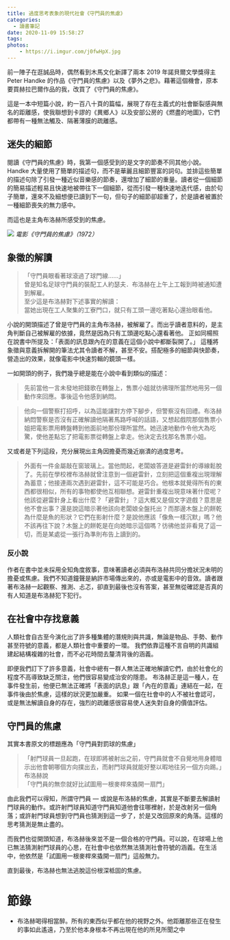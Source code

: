 ```yaml
---
title: 過度思考表象的現代社會《守門員的焦慮》
categories:
  - 讀書筆記
date: 2020-11-09 15:58:27
tags:
photos: 
    - https://i.imgur.com/j0fwHpX.jpg
---
```


前一陣子在逛誠品時，偶然看到木馬文化新譯了兩本 2019 年諾貝爾文學獎得主 Peter Handke 的作品《守門員的焦慮》以及《夢外之悲》。藉著這個機會，原本要買赫拉巴爾作品的我，改買了《守門員的焦慮》。

這是一本中短篇小說，約一百八十頁的篇幅，展現了存在主義式的社會斷裂感與無名的距離感，使我聯想到卡謬的《異鄉人》以及安部公房的《燃盡的地圖》，它們都帶有一種無法觸及、隔著薄膜的疏離感。


## 迷失的細節

閱讀《守門員的焦慮》時，我第一個感受到的是文字的節奏不同其他小說。Handke 大量使用了簡單的描述句，而不是華麗且細節豐富的詞句。並排這些簡單的描述句除了引發一種近似音樂感的節奏，還增加了細節的重量。讀者從一個細節的簡易描述輕易且快速地被帶往下一個細節，從而引發一種快速地迭代感，由於句子簡單，還來不及細想便已讀到下一句，但句子的細節卻超重了，於是讀者被置於一種細節喪失的無力感中。

而這也是主角布洛赫所感受到的焦慮。

![](https://i.imgur.com/91NRlFo.jpg)
*電影《守門員的焦慮》（1972）*

## 象徵的解讀

>「守門員眼看著球滾過了球門線……」\
> 曾是知名足球守門員的裝配工人約瑟夫．布洛赫在上午上工報到時被通知遭到解雇。\
> 至少這是布洛赫對下述事實的解讀：\
> 當她出現在工人聚集的工寮門口，就只有工頭一邊吃著點心還抬眼看他。

小說的開頭描述了曾是守門員的主角布洛赫，被解雇了。而出乎讀者意料的，是主角判斷自己被解雇的依據，竟然是因為只有工頭邊吃點心還看著他。
正如同楊照在說書中所提及：「表面的訊息跟內在的意義在這個小說中都斷裂開了。」
這種將象徵與意義拆解開的筆法尤其令讀者不解，甚至不安。搭配極多的細節與快節奏，營造出的效果，就像電影中快速剪輯的鏡頭一樣。

一如開頭的例子，我們幾乎總是能在小說中看到類似的描述：

> 先前當他一言未發地把錢歌在轉盤上，售票小姐就彷彿理所當然地用另一個動作來回應。事後這令他感到納悶。

> 他向一個警察打招呼，以為這能讓對方停下腳步，但警察沒有回禮。布洛赫納悶警察是否沒有正確解讀他隔著馬路呼喊的話語，又想起戲院那個售票小姐把電影票用轉盤轉到他面前地那份理所當然。她迅速地動作令他大為吃驚，使他差點忘了把電影票從轉盤上拿走。他決定去找那名售票小姐。

又或者是下列這段，充分展現出主角因擔憂而幾近崩潰的過度思考。

> 外面有一件金屬敲在窗玻璃上。當他問起，老闆娘答道是避雷針的導線鬆脫了。先前在學校裡布洛赫就曾注意到一個避雷針，立刻把這個重複出現理解為蓄意；他接連兩次遇到避雷針，這不可能是巧合。他根本就覺得所有的東西都很相似，所有的事物都使他互相聯想。避雷針重複出現意味著什麼呢？他該從避雷針身上看出什麼？「避雷針」？這大概又是個文字遊戲？意思是他不會出事？還是說這暗示著他該向老闆娘全盤托出？而那邊木盤上的餅乾為什麼是魚的形狀？它們在影射什麼？是說他應該「像魚一樣沉默」嗎？他不該再往下說？木盤上的餅乾是在向她暗示這個嗎？彷彿他並非看見了這一切，而是某處從一張行為準則布告上讀到的。

### 反小說

作者在書中並未採用全知角度敘事，意味著讀者必須與布洛赫共同分擔狀況未明的擔憂或焦慮。我們不知道鐘聲是納許市場傳出來的，亦或是電影中的音效。讀者跟著布洛赫一起觀察、推測、忐忑，卻直到最後也沒有答案，甚至無從確認是否真的有人知道是布洛赫犯下犯行。

## 在社會中存找意義

人類社會自古至今演化出了許多種集體的潛規則與共識，無論是物品、手勢、動作甚至符號的意義，都是人類社會中重要的一環。
我們依靠這種不言自明的共識組建起結構複雜的社會，而不必花時間去釐清背後的涵義。

即便我們訂下了許多意義，社會中總有一群人無法正確地解讀它們，由於社會化的程度不高導致缺乏關注，他們很容易變成治安的隱患。
布洛赫正是這一種人，在事件發生前，他便已無法正確將「表面的訊息」跟「內在的意義」連結在一起，在事件後由於焦慮，這樣的狀況更加嚴重。
如果一個在社會中的人不被社會認可，或是無法解讀自身的存在，強烈的疏離感很容易使人迷失對自身的價值評估。

## 守門員的焦慮

其實本書原文的標題應為「守門員對罰球的焦慮」

> 「射門球員一旦起跑，在球即將被射出之前，守門員就會不自覺地用身體暗示出他會朝哪個方向撲出去，而射門球員就能好整以暇地往另一個方向踢。」布洛赫說\
> 「守門員的無奈就好比試圖用一根麥桿來撬開一扇門」

由此我們可以得知，所謂守門員 — 或說是布洛赫的焦慮，其實是不斷要去解讀射門球員的動作。或許射門球員知道守門員知道他會往哪裡射，於是改射另一個角落；或許射門球員想到守門員也猜測到這一步了，於是又改回原來的角落。這樣的思考猜測是無止盡的。

而我們也從開頭知道，布洛赫後來並不是一個合格的守門員。可以說，在球場上他已無法猜測射門球員的心思，在社會中也依然無法猜測社會符號的涵義。在生活中，他依然是「試圖用一根麥桿來撬開一扇門」這般無力。

直到最後，布洛赫也無法逃脫這份根深柢固的焦慮。

# 節錄

- 布洛赫喝得相當醉。所有的東西似乎都在他的視野之外。他距離那些正在發生的事如此遙遠，乃至於他本身根本不再出現在他的所見所聞之中